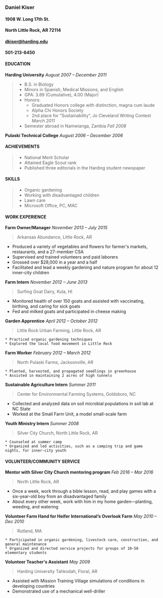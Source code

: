 ### **Daniel Kiser**  
#### 1908 W. Long 17th St.  
#### North Little Rock, AR 72114  
#### dkiser@harding.edu  
#### 501-213-6450



#### **EDUCATION**   
**Harding University**						          _August 2007 – December 2011_  

> * B.S. in Biology	
> * Minors in Spanish, Medical Missions, and English  
> * GPA: 	    3.89 (Cumulative), 4.00 (Major)
> * Honors:   
>     * Graduated Honors college with distinction, magna cum laude
>     * Alpha Chi Honors Society
>     * 2nd place for “Sustainability”, Jo Cleveland Writing Contest           _March 2011_            
> * Semester abroad in Namwianga, Zambia					         _Fall 2008_   

**Pulaski Technical College**					          _August 2006 – December 2006_

#### **ACHIEVEMENTS**

> * National Merit Scholar
> * Attained Eagle Scout rank
> * Published three editorials in the Harding student newspaper

#### **SKILLS**

> * Organic gardening		
> * Working with disadvantaged children
> * Lawn care
> * Microsoft Office, PC, MAC

#### **WORK EXPERIENCE** 

**Farm Owner/Manager**	  					  _November 2013 – July 2015_

> Arkansas Abundance, Little Rock, AR
>
  * Produced a variety of vegetables and flowers for farmer's markets, restaurants, and a 27-member CSA  
  * Supervised and trained volunteers and paid laborers  
  * Grossed over $28,000 in a year and a half  
  * Facilitated and lead a weekly gardening and nature program for about 12 inner-city children  
	
**Farm Intern** 								 _November 2012 – June 2013_  

> Surfing Goat Dairy, Kula, HI  
>
 * Monitored health of over 150 goats and assisted with vaccinating, birthing, and caring for sick goats
 * Fed and milked goats and participated in cheese making  

**Garden Apprentice**							    _April 2012 – October 2012_ 

> Little Rock Urban Farming, Little Rock, AR 
>	
	* Practiced organic gardening techniques
	* Explored the local food movement in Little Rock

**Farm Worker**							_February 2012 – March 2012_

> North Pulaski Farms, Jacksonville, AR
>
	* Planted, harvested, and propagated seedlings in greenhouse
	* Assisted in maintaining 2 acres of high tunnels
	
**Sustainable Agriculture Intern**     		  					 _Summer 2011_

> Center for Environmental Farming Systems, Goldsboro, NC  
>
 * Collected and analyzed data on soil microbial populations in soil lab at NC State  
 * Worked at the Small Farm Unit, a model small-scale farm  
	
**Youth Ministry Intern**     			 				             _Summer 2008_

> Silver City Church, North Little Rock, AR 
>
	* Counseled at summer camp  
	* Organized and led activities, such as a camping trip and game nights, for inner-city youth  

#### **VOLUNTEER/COMMUNITY SERVICE**

**Mentor with Silver City Church mentoring program**			_Feb 2016 – Mar 2016_
	
> North Little Rock, AR
>
 * Once a week, work through a bible lesson, read, and play games with a six-year-old 			boy from an disadvantaged family
 * About every other week, work with him in my home garden—planting, weeding, and 			watering

**Volunteer Farm Hand for Heifer International’s Overlook Farm** 	_May 2010 – Dec 2010_

> Rutland, MA   						            	   
>
	* Participated in organic gardening, livestock care, construction, and general maintenance
	* Organized and directed service projects for groups of 10-50 elementary students
	
**Volunteer Teacher's Assistant**	  						        _May 2009_
	
> Harding University Tahkodah, Floral, AR
>
 * Assisted with Mission Training Village simulations of conditions in developing countries
 * Demonstrated use of a mechanical well-driller
